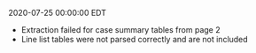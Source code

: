 2020-07-25 00:00:00 EDT


- Extraction failed for case summary tables from page 2
- Line list tables were not parsed correctly and are not included
